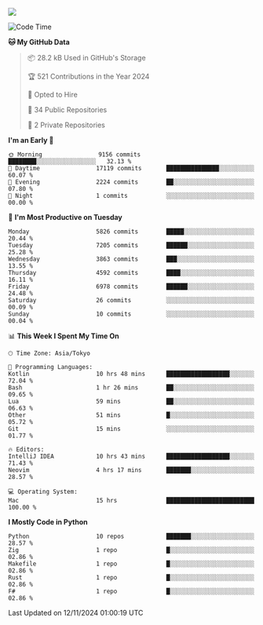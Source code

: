 ![](https://komarev.com/ghpvc/?username=kitagawa-hr)

<!--START_SECTION:waka-->
![Code Time](http://img.shields.io/badge/Code%20Time-1%2C189%20hrs%2043%20mins-blue)

**🐱 My GitHub Data** 

> 📦 28.2 kB Used in GitHub's Storage 
 > 
> 🏆 521 Contributions in the Year 2024
 > 
> 💼 Opted to Hire
 > 
> 📜 34 Public Repositories 
 > 
> 🔑 2 Private Repositories 
 > 
**I'm an Early 🐤** 

```text
🌞 Morning                9156 commits        ████████░░░░░░░░░░░░░░░░░   32.13 % 
🌆 Daytime                17119 commits       ███████████████░░░░░░░░░░   60.07 % 
🌃 Evening                2224 commits        ██░░░░░░░░░░░░░░░░░░░░░░░   07.80 % 
🌙 Night                  1 commits           ░░░░░░░░░░░░░░░░░░░░░░░░░   00.00 % 
```
📅 **I'm Most Productive on Tuesday** 

```text
Monday                   5826 commits        █████░░░░░░░░░░░░░░░░░░░░   20.44 % 
Tuesday                  7205 commits        ██████░░░░░░░░░░░░░░░░░░░   25.28 % 
Wednesday                3863 commits        ███░░░░░░░░░░░░░░░░░░░░░░   13.55 % 
Thursday                 4592 commits        ████░░░░░░░░░░░░░░░░░░░░░   16.11 % 
Friday                   6978 commits        ██████░░░░░░░░░░░░░░░░░░░   24.48 % 
Saturday                 26 commits          ░░░░░░░░░░░░░░░░░░░░░░░░░   00.09 % 
Sunday                   10 commits          ░░░░░░░░░░░░░░░░░░░░░░░░░   00.04 % 
```


📊 **This Week I Spent My Time On** 

```text
🕑︎ Time Zone: Asia/Tokyo

💬 Programming Languages: 
Kotlin                   10 hrs 48 mins      ██████████████████░░░░░░░   72.04 % 
Bash                     1 hr 26 mins        ██░░░░░░░░░░░░░░░░░░░░░░░   09.65 % 
Lua                      59 mins             ██░░░░░░░░░░░░░░░░░░░░░░░   06.63 % 
Other                    51 mins             █░░░░░░░░░░░░░░░░░░░░░░░░   05.72 % 
Git                      15 mins             ░░░░░░░░░░░░░░░░░░░░░░░░░   01.77 % 

🔥 Editors: 
IntelliJ IDEA            10 hrs 43 mins      ██████████████████░░░░░░░   71.43 % 
Neovim                   4 hrs 17 mins       ███████░░░░░░░░░░░░░░░░░░   28.57 % 

💻 Operating System: 
Mac                      15 hrs              █████████████████████████   100.00 % 
```

**I Mostly Code in Python** 

```text
Python                   10 repos            ███████░░░░░░░░░░░░░░░░░░   28.57 % 
Zig                      1 repo              █░░░░░░░░░░░░░░░░░░░░░░░░   02.86 % 
Makefile                 1 repo              █░░░░░░░░░░░░░░░░░░░░░░░░   02.86 % 
Rust                     1 repo              █░░░░░░░░░░░░░░░░░░░░░░░░   02.86 % 
F#                       1 repo              █░░░░░░░░░░░░░░░░░░░░░░░░   02.86 % 
```




 Last Updated on 12/11/2024 01:00:19 UTC
<!--END_SECTION:waka-->
